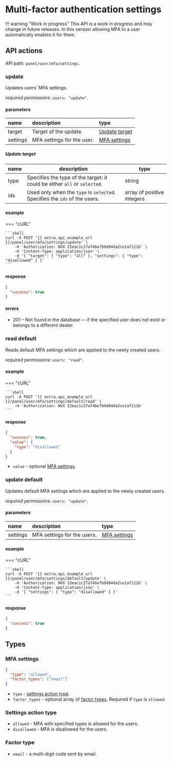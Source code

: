# Multi-factor authentication settings

!!! warning "Work in progress"
    This API is a work in progress and may change in future releases.
    In this version allowing MFA to a user automatically enables it for them.

## API actions

API path: `panel/user/mfa/settings`.

### update

Updates users' MFA settings.

*required permissions*: `users: "update"`.

#### parameters

| name     | description                | type                            |
|:---------|:---------------------------|:--------------------------------|
| target   | Target of the update.      | [Update target](#update-target) |
| settings | MFA settings for the user. | [MFA settings](#mfa-settings)   |

##### Update target

| name | description                                                                | type                       |
|------|----------------------------------------------------------------------------|----------------------------|
| type | Specifies the type of the target: it could be either `all` or `selected`.  | string                     |
| ids  | Used only when the `type` is `selected`. Specifies the `ids` of the users. | array of positive integers |

#### example

=== "cURL"

    ```shell
    curl -X POST '{{ extra.api_example_url }}/panel/user/mfa/settings/update' \
        -H 'Authorization: NVX 22eac1c27af4be7b9d04da2ce1af111b' \
        -H 'Content-Type: application/json' \
        -d '{ "target": { "type": "all" }, "settings": { "type": "disallowed" } }'
    ```

#### response

```json
{
  "success": true
}
```

#### errors

* 201 – Not found in the database — if the specified user does not exist or belongs to a different dealer.

### read default

Reads default MFA settings which are applied to the newly created users.

*required permissions*: `users: "read"`.

#### example

=== "cURL"

    ```shell
    curl -X POST '{{ extra.api_example_url }}/panel/user/mfa/settings/default/read' \
        -H 'Authorization: NVX 22eac1c27af4be7b9d04da2ce1af111b'
    ```

#### response

```json
{
  "success": true,
  "value": {
    "type": "disallowed"
  }
}
```

* `value` - optional [MFA settings](#mfa-settings).

### update default

Updates default MFA settings which are applied to the newly created users.

*required permissions*: `users: "update"`.

#### parameters

| name     | description                 | type                          |
|:---------|:----------------------------|:------------------------------|
| settings | MFA settings for the users. | [MFA settings](#mfa-settings) |

#### example

=== "cURL"

    ```shell
    curl -X POST '{{ extra.api_example_url }}/panel/user/mfa/settings/default/update' \
        -H 'Authorization: NVX 22eac1c27af4be7b9d04da2ce1af111b' \
        -H 'Content-Type: application/json' \
        -d '{ "settings": { "type": "disallowed" } }'
    ```

#### response

```json
{
  "success": true
}
```

## Types

### MFA settings

```json
{
  "type": "allowed",
  "factor_types": ["email"]
}
```

* `type` - [settings action type](#settings-action-type).
* `factor_types` - optional array of [factor types](#factor-type). Required if `type` is `allowed`.

### Settings action type

* `allowed` - MFA with specified types is allowed for the users.
* `disallowed` - MFA is disallowed for the users.

### Factor type

* `email` - a multi-digit code sent by email.
